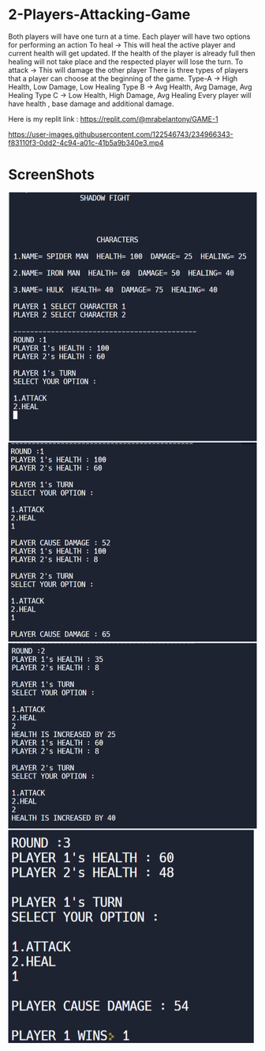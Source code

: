 # 2-Players-Attacking-Game
 
Both players will have one turn at a time.
Each player will have two options for performing an action
To heal -> This will heal the active player and current health will get updated. If the health of the player is already full then healing will not take place and the respected player will lose the turn.
To attack -> This will damage the other player 
There is three types of players that a player can choose at the beginning of the game.
Type-A -> High Health, Low Damage, Low Healing
Type B -> Avg Health, Avg Damage, Avg Healing
Type C -> Low Health, High Damage, Avg Healing
Every player will have health , base damage and additional damage.

Here is my replit link : https://replit.com/@mrabelantony/GAME-1


https://user-images.githubusercontent.com/122546743/234966343-f83110f3-0dd2-4c94-a01c-41b5a9b340e3.mp4



# ScreenShots

![Capture1](/ScreenShots/1.png)
![Capture1](/ScreenShots/2.png)
![Capture1](/ScreenShots/3.png)
![Capture1](/ScreenShots/4.png)


